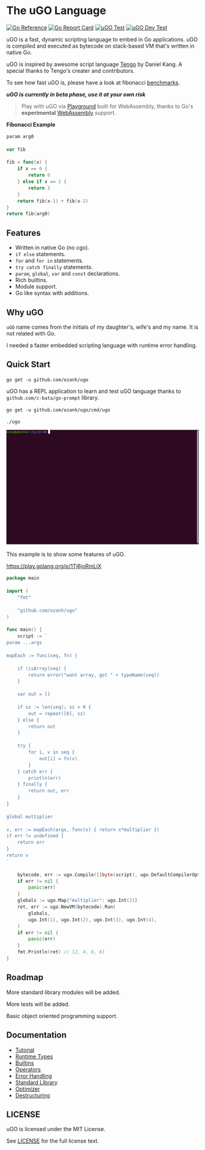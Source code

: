 # The uGO Language

[![Go Reference](https://pkg.go.dev/badge/github.com/ozanh/ugo.svg)](https://pkg.go.dev/github.com/ozanh/ugo)
[![Go Report Card](https://goreportcard.com/badge/github.com/ozanh/ugo)](https://goreportcard.com/report/github.com/ozanh/ugo)
[![uGO Test](https://github.com/ozanh/ugo/workflows/test/badge.svg)](https://github.com/ozanh/ugo/actions)
[![uGO Dev Test](https://github.com/ozanh/ugodev/workflows/ugodev-test/badge.svg)](https://github.com/ozanh/ugodev/actions)

uGO is a fast, dynamic scripting language to embed in Go applications.
uGO is compiled and executed as bytecode on stack-based VM that's written
in native Go.

uGO is inspired by awesome script language [Tengo](https://github.com/d5/tengo)
by Daniel Kang. A special thanks to Tengo's creater and contributors.

To see how fast uGO is, please have a look at fibonacci
[benchmarks](https://github.com/ozanh/ugobenchfib).

**_uGO is currently in beta phase, use it at your own risk_**

> Play with uGO via [Playground](https://play.verigraf.com) built for
WebAssembly, thanks to Go's __experimental__
[WebAssembly](https://github.com/golang/go/wiki/WebAssembly) support.

**Fibonacci Example**

```go
param arg0

var fib

fib = func(x) {
    if x == 0 {
        return 0
    } else if x == 1 {
        return 1
    }
    return fib(x-1) + fib(x-2)
}
return fib(arg0)
```

## Features

* Written in native Go (no cgo).
* `if else` statements.
* `for` and `for in` statements.
* `try catch finally` statements.
* `param`, `global`, `var` and `const` declarations.
* Rich builtins.
* Module support.
* Go like syntax with additions.

## Why uGO

`uGO` name comes from the initials of my daughter's, wife's and my name. It is
not related with Go.

I needed a faster embedded scripting language with runtime error handling.

## Quick Start

`go get -u github.com/ozanh/ugo`

uGO has a REPL application to learn and test uGO language thanks to
`github.com/c-bata/go-prompt` library.

`go get -u github.com/ozanh/ugo/cmd/ugo`

`./ugo`

![repl-gif](https://github.com/ozanh/ugo/blob/main/docs/repl.gif)

This example is to show some features of uGO.

<https://play.golang.org/p/1Tj6joRmLiX>

```go
package main

import (
    "fmt"

    "github.com/ozanh/ugo"
)

func main() {
    script := `
param ...args

mapEach := func(seq, fn) {

    if !isArray(seq) {
        return error("want array, got " + typeName(seq))
    }

    var out = []

    if sz := len(seq); sz > 0 {
        out = repeat([0], sz)
    } else {
        return out
    }

    try {
        for i, v in seq {
            out[i] = fn(v)
        }
    } catch err {
        println(err)
    } finally {
        return out, err
    }
}

global multiplier

v, err := mapEach(args, func(x) { return x*multiplier })
if err != undefined {
    return err
}
return v
`

    bytecode, err := ugo.Compile([]byte(script), ugo.DefaultCompilerOptions)
    if err != nil {
        panic(err)
    }
    globals := ugo.Map{"multiplier": ugo.Int(2)}
    ret, err := ugo.NewVM(bytecode).Run(
        globals,
        ugo.Int(1), ugo.Int(2), ugo.Int(3), ugo.Int(4),
    )
    if err != nil {
        panic(err)
    }
    fmt.Println(ret) // [2, 4, 6, 8]
}
```

## Roadmap

More standard library modules will be added.

More tests will be added.

Basic object oriented programming support.

## Documentation

* [Tutorial](https://github.com/ozanh/ugo/blob/main/docs/tutorial.md)
* [Runtime Types](https://github.com/ozanh/ugo/blob/main/docs/runtime-types.md)
* [Builtins](https://github.com/ozanh/ugo/blob/main/docs/builtins.md)
* [Operators](https://github.com/ozanh/ugo/blob/main/docs/operators.md)
* [Error Handling](https://github.com/ozanh/ugo/blob/main/docs/error-handling.md)
* [Standard Library](https://github.com/ozanh/ugo/blob/main/docs/stdlib.md)
* [Optimizer](https://github.com/ozanh/ugo/blob/main/docs/optimizer.md)
* [Destructuring](https://github.com/ozanh/ugo/blob/main/docs/destructuring.md)

## LICENSE

uGO is licensed under the MIT License.

See [LICENSE](LICENSE) for the full license text.
